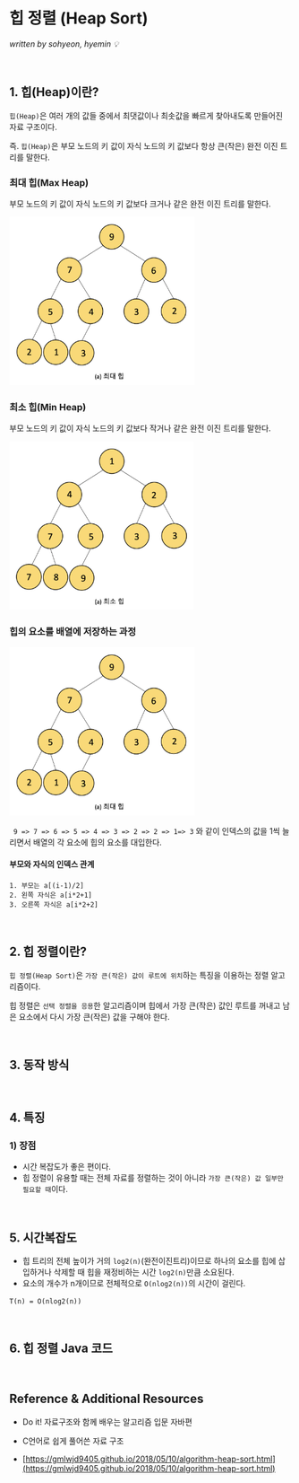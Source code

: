 # 힙 정렬 (Heap Sort)
*written by sohyeon, hyemin 💡*

<br>

## 1. 힙(Heap)이란?

`힙(Heap)`은 여러 개의 값들 중에서 최댓값이나 최솟값을 빠르게 찾아내도록 만들어진 자료 구조이다.  
  
즉. `힙(Heap)`은 부모 노드의 키 값이 자식 노드의 키 값보다 항상 큰(작은) 완전 이진 트리를 말한다.

### 최대 힙(Max Heap)
부모 노드의 키 값이 자식 노드의 키 값보다 크거나 같은 완전 이진 트리를 말한다.  

<img src="./resources/MaxHeap.png" height="300px">

### 최소 힙(Min Heap)
부모 노드의 키 값이 자식 노드의 키 값보다 작거나 같은 완전 이진 트리를 말한다.  

<img src="./resources/MinHeap.png" height="300px">

### 힙의 요소를 배열에 저장하는 과정

<img src="./resources/MaxHeap.png" height="300px">

`  9 => 7 => 6 => 5 => 4 => 3 => 2 => 2 => 1=> 3 ` 와 같이 인덱스의 값을 1씩 늘리면서 배열의 각 요소에 힙의 요소를 대입한다.  

#### 부모와 자식의 인덱스 관계
```
1. 부모는 a[(i-1)/2]
2. 왼쪽 자식은 a[i*2+1]
3. 오른쪽 자식은 a[i*2+2]
```
<br>

## 2. 힙 정렬이란?
`힙 정렬(Heap Sort)`은 `가장 큰(작은) 값이 루트에 위치`하는 특징을 이용하는 정렬 알고리즘이다. 

힙 정렬은 `선택 정렬을 응용`한 알고리즘이며 힙에서 가장 큰(작은) 값인 루트를 꺼내고 남은 요소에서 다시 가장 큰(작은) 값을 구해야 한다.

<br>

## 3. 동작 방식

<br>

## 4. 특징

### 1) 장점

- 시간 복잡도가 좋은 편이다.  
- 힙 정렬이 유용할 때는 전체 자료를 정렬하는 것이 아니라 `가장 큰(작은) 값 일부만 필요할 때`이다.  

<br>

## 5. 시간복잡도

- 힙 트리의 전체 높이가 거의 `log2(n)`(완전이진트리)이므로 하나의 요소를 힙에 삽입하거나 삭제할 때 힙을 재정비하는 시간 `log2(n)`만큼 소요된다.  
- 요소의 개수가 n개이므로 전체적으로 `O(nlog2(n))`의 시간이 걸린다. 

```
T(n) = O(nlog2(n))
```

<br>

## 6. 힙 정렬 Java 코드

<br>

## Reference & Additional Resources
* Do it! 자료구조와 함께 배우는 알고리즘 입문 자바편

* C언어로 쉽게 풀어쓴 자료 구조  

* [https://gmlwjd9405.github.io/2018/05/10/algorithm-heap-sort.html](https://gmlwjd9405.github.io/2018/05/10/algorithm-heap-sort.html)



